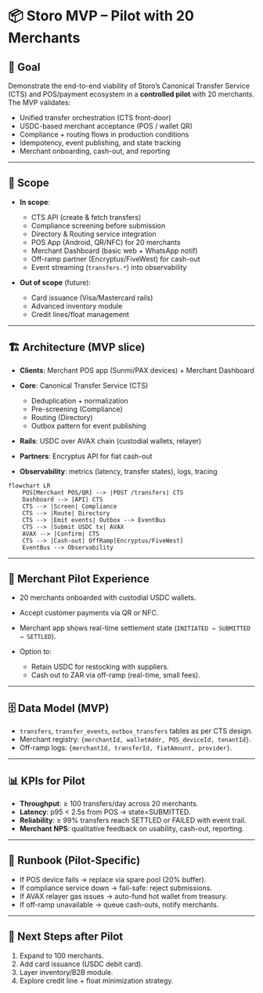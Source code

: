 # 📦 Storo MVP – Pilot with 20 Merchants

## 🎯 Goal

Demonstrate the end-to-end viability of Storo’s Canonical Transfer Service (CTS) and POS/payment ecosystem in a **controlled pilot** with 20 merchants. The MVP validates:

* Unified transfer orchestration (CTS front-door)
* USDC-based merchant acceptance (POS / wallet QR)
* Compliance + routing flows in production conditions
* Idempotency, event publishing, and state tracking
* Merchant onboarding, cash-out, and reporting

---

## 🔑 Scope

* **In scope**:

  * CTS API (create & fetch transfers)
  * Compliance screening before submission
  * Directory & Routing service integration
  * POS App (Android, QR/NFC) for 20 merchants
  * Merchant Dashboard (basic web + WhatsApp notif)
  * Off-ramp partner (Encryptus/FiveWest) for cash-out
  * Event streaming (`transfers.*`) into observability

* **Out of scope** (future):

  * Card issuance (Visa/Mastercard rails)
  * Advanced inventory module
  * Credit lines/float management

---

## 🏗 Architecture (MVP slice)

* **Clients**: Merchant POS app (Sunmi/PAX devices) + Merchant Dashboard
* **Core**: Canonical Transfer Service (CTS)

  * Deduplication + normalization
  * Pre-screening (Compliance)
  * Routing (Directory)
  * Outbox pattern for event publishing
* **Rails**: USDC over AVAX chain (custodial wallets, relayer)
* **Partners**: Encryptus API for fiat cash-out
* **Observability**: metrics (latency, transfer states), logs, tracing

```mermaid
flowchart LR
    POS[Merchant POS/QR] --> |POST /transfers| CTS
    Dashboard --> |API| CTS
    CTS --> |Screen| Compliance
    CTS --> |Route| Directory
    CTS --> |Emit events| Outbox --> EventBus
    CTS --> |Submit USDC tx| AVAX
    AVAX --> |Confirm| CTS
    CTS --> |Cash-out| OffRamp[Encryptus/FiveWest]
    EventBus --> Observability
```

---

## 📲 Merchant Pilot Experience

* 20 merchants onboarded with custodial USDC wallets.
* Accept customer payments via QR or NFC.
* Merchant app shows real-time settlement state (`INITIATED → SUBMITTED → SETTLED`).
* Option to:

  * Retain USDC for restocking with suppliers.
  * Cash out to ZAR via off-ramp (real-time, small fees).

---

## 🗄 Data Model (MVP)

* `transfers`, `transfer_events`, `outbox_transfers` tables as per CTS design.
* Merchant registry: `{merchantId, walletAddr, POS_deviceId, tenantId}`.
* Off-ramp logs: `{merchantId, transferId, fiatAmount, provider}`.

---

## 📊 KPIs for Pilot

* **Throughput**: ≥ 100 transfers/day across 20 merchants.
* **Latency**: p95 < 2.5s from POS → state=SUBMITTED.
* **Reliability**: ≥ 99% transfers reach SETTLED or FAILED with event trail.
* **Merchant NPS**: qualitative feedback on usability, cash-out, reporting.

---

## 📘 Runbook (Pilot-Specific)

* If POS device fails → replace via spare pool (20% buffer).
* If compliance service down → fail-safe: reject submissions.
* If AVAX relayer gas issues → auto-fund hot wallet from treasury.
* If off-ramp unavailable → queue cash-outs, notify merchants.

---

## 🚀 Next Steps after Pilot

1. Expand to 100 merchants.
2. Add card issuance (USDC debit card).
3. Layer inventory/B2B module.
4. Explore credit line + float minimization strategy.
